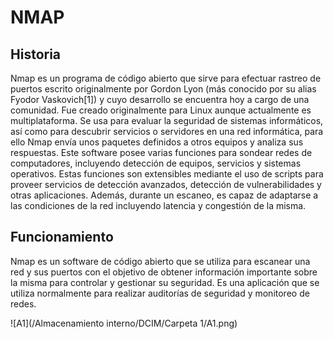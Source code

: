 # NMAP
## Historia
Nmap es un programa de código abierto que sirve para efectuar rastreo de puertos escrito originalmente por Gordon Lyon (más conocido por su alias Fyodor
Vaskovich[1]​) y cuyo desarrollo se encuentra hoy a cargo de una comunidad. Fue creado originalmente para Linux aunque actualmente es multiplataforma. 
Se usa para evaluar la seguridad de sistemas informáticos, así como para descubrir servicios o servidores en una red informática, para ello Nmap envía unos paquetes definidos 
a otros equipos y analiza sus respuestas.
Este software posee varias funciones para sondear redes de computadores, incluyendo detección de equipos, servicios y sistemas operativos. Estas funciones son extensibles mediante 
el uso de scripts para proveer servicios de detección avanzados, detección de vulnerabilidades y otras aplicaciones. Además, durante un escaneo, es capaz de adaptarse a las condiciones 
de la red incluyendo latencia y congestión de la misma.

## Funcionamiento 
Nmap es un software de código abierto que se utiliza para escanear
una red y sus puertos con el objetivo de obtener información importante sobre la misma para controlar y gestionar su seguridad. 
Es una aplicación que se utiliza normalmente para realizar auditorías de seguridad y monitoreo de redes.

![A1](/Almacenamiento interno/DCIM/Carpeta 1/A1.png)
